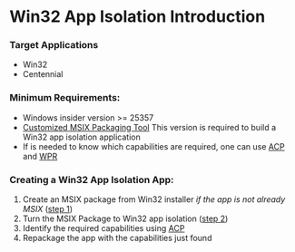 # Win32 App Isolation Introduction

### Target Applications

* Win32
* Centennial

### Minimum Requirements:

* Windows insider version >= 25357
* [Customized MSIX Packaging Tool](https://github.com/microsoft/win32-app-isolation/releases/tag/v0.1.1) This version is required to build a Win32 app isolation application
* If is needed to know which capabilities are required, one can use [ACP](https://github.com/microsoft/win32-app-isolation/releases/tag/v0.1.1) and [WPR](https://learn.microsoft.com/en-us/windows-hardware/test/wpt/windows-performance-recorder)

### Creating a Win32 App Isolation App:

1. Create an MSIX package from Win32 installer *if the app is not already MSIX* ([step 1](packaging/msix-packaging-tool.md#win32---msix))
2. Turn the MSIX Package to Win32 app isolation ([step 2](packaging/msix-packaging-tool.md#msix---isolated-win32))
3. Identify the required capabilities using [ACP](profiler/application-capability-profiler.md)
4. Repackage the app with the capabilities just found
